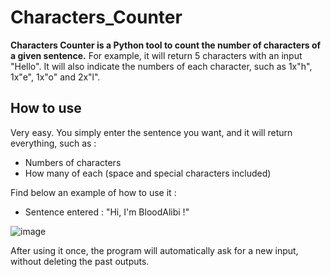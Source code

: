 # Characters_Counter
**Characters Counter is a Python tool to count the number of characters of a given sentence.** For example, it will return 5 characters with an input "Hello". It will also indicate the numbers of each character, such as 1x"h", 1x"e", 1x"o" and 2x"l".

## How to use

Very easy. You simply enter the sentence you want, and it will return everything, such as :
- Numbers of characters
- How many of each (space and special characters included)

Find below an example of how to use it :

- Sentence entered : "Hi, I'm BloodAlibi !"                                                       

![image](https://user-images.githubusercontent.com/66722031/207209103-44f8413b-657e-45da-bda5-e9024c84584e.png)

After using it once, the program will automatically ask for a new input, without deleting the past outputs.
